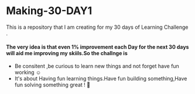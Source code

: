# Making-30-DAY1
This is a repository that I am creating for my 30 days of Learning Challenge .
#### The very idea is that even 1% improvement each Day for the next 30 days will aid me improving my skiils.So the challnge is
 - Be consitent ,be curious to learn new things and not forget have fun working ☺️
 - It's about Having fun learning things.Have fun building something,Have fun solving something great ! 🌟
